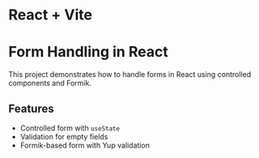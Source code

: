 # React + Vite

# Form Handling in React

This project demonstrates how to handle forms in React using controlled components and Formik.

## Features

- Controlled form with `useState`
- Validation for empty fields
- Formik-based form with Yup validation

